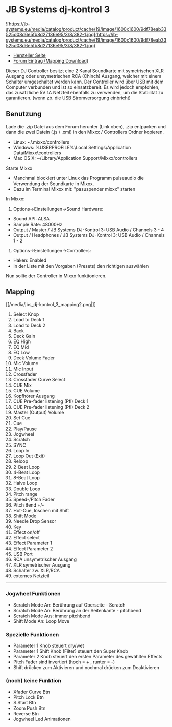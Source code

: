 # JB Systems dj-kontrol 3

![https://jb-systems.eu/media/catalog/product/cache/19/image/1600x1600/9df78eab33525d08d6e5fb8d27136e95/3/8/382-1.jpg](https://jb-systems.eu/media/catalog/product/cache/19/image/1600x1600/9df78eab33525d08d6e5fb8d27136e95/3/8/382-1.jpg)

  - [Hersteller Seite](https://jb-systems.eu/de/dj-kontrol-3)
  - [Forum Eintrag (Mapping
    Download)](https://www.mixxx.org/forums/viewtopic.php?f=7&t=9281)

Dieser DJ Controller besitzt eine 2 Kanal Soundkarte mit symetrischen
XLR Ausgang oder unsymetrischen RCA (Chinch) Ausgang, welcher mit einem
Schalter umgeschaltet werden kann. Der Controller wird über USB mit dem
Computer verbunden und ist so einsatzbereit. Es wird jedoch empfohlen,
das zusätzliche 5V 1A Netzteil ebenfalls zu verwenden, um die Stabilität
zu garantieren. (wenn zb. die USB Stromversorgung einbricht)

## Benutzung

Lade die .zip Datei aus dem Forum herunter (Link oben), .zip entpacken
und dann die zwei Datein (.js / .xml) in den Mixxx / Controllers Ordner
kopieren.

  - Linux: \~/.mixxx/controllers
  - Windows: %USERPROFILE%\\Local Settings\\Application
    Data\\Mixxx\\controllers
  - Mac OS X: \~/Library/Application Support/Mixxx/controllers

Starte Mixxx

  - Manchmal blockiert unter Linux das Programm pulseaudio die
    Verwendung der Soundkarte in Mixxx.
  - Dazu im Terminal Mixxx mit: "pasuspender mixxx" starten

In Mixxx:

1.  Options-\>Einstellungen-\>Sound Hardware:

<!-- end list -->

  - Sound API: ALSA
  - Sample Rate: 48000Hz
  - Output / Master / JB Systems DJ-Kontrol 3: USB Audio / Channels 3 -
    4
  - Output / Headphones / JB Systems DJ-Kontrol 3: USB Audio / Channels
    1 - 2

<!-- end list -->

1.  Options-\>Einstellungen-\>Controllers:

<!-- end list -->

  - Haken: Enabled
  - In der Liste mit den Vorgaben (Presets) den richtigen auswählen

Nun sollte der Controller in Mixxx funktionieren.

## Mapping

[[/media/jbs_dj-kontrol_3_mapping2.png|]]

1.  Select Knop
2.  Load to Deck 1
3.  Load to Deck 2
4.  Back 
5.  Deck Gain
6.  EQ High
7.  EQ Mid
8.  EQ Low
9.  Deck Volume Fader
10. Mic Volume
11. Mic Input
12. Crossfader
13. Crossfader Curve Select
14. CUE Mix
15. CUE Volume
16. Kopfhörer Ausgang
17. CUE Pre-fader listening (Pfl) Deck 1
18. CUE Pre-fader listening (Pfl) Deck 2
19. Master (Output) Volume
20. Set Cue
21. Cue
22. Play/Pause
23. Jogwheel
24. Scratch
25. SYNC
26. Loop In
27. Loop Out (Exit)
28. Reloop
29. 2-Beat Loop
30. 4-Beat Loop
31. 8-Beat Loop
32. Halve Loop
33. Double Loop
34. Pitch range
35. Speed-/Pitch Fader
36. Pitch Bend +/-
37. Hot-Cue, löschen mit Shift
38. Shift Mode
39. Needle Drop Sensor
40. Key
41. Effect on/off
42. Effect select
43. Effect Parameter 1
44. Effect Parameter 2
45. USB Port
46. RCA unsymetrischer Ausgang
47. XLR symetrischer Ausgang
48. Schalter zw. XLR/RCA
49. externes Netzteil

-----

### Jogwheel Funktionen

  - Scratch Mode An: Berührung auf Oberseite - Scratch
  - Scratch Mode An: Berührung an der Seitenkante - pitchbend
  - Scratch Mode Aus: immer pitchbend
  - Shift Mode An: Loop Move

### Spezielle Funktionen

  - Parameter 1 Knob steuert dry/wet
  - Parameter 1 Shift Knob (Filter) steuert den Super Knob
  - Parameter 2 Knob steuert den ersten Parameter des gewählten Effects
  - Pitch Fader sind invertiert (hoch = + , runter = -)
  - Shift drücken zum Aktivieren und nochmal drücken zum Deaktivieren

### (noch) keine Funktion

  - Xfader Curve Btn
  - Pitch Lock Btn
  - S.Start Btn
  - Zoom Push Btn
  - Reverse Btn
  - Jogwheel Led Animationen
